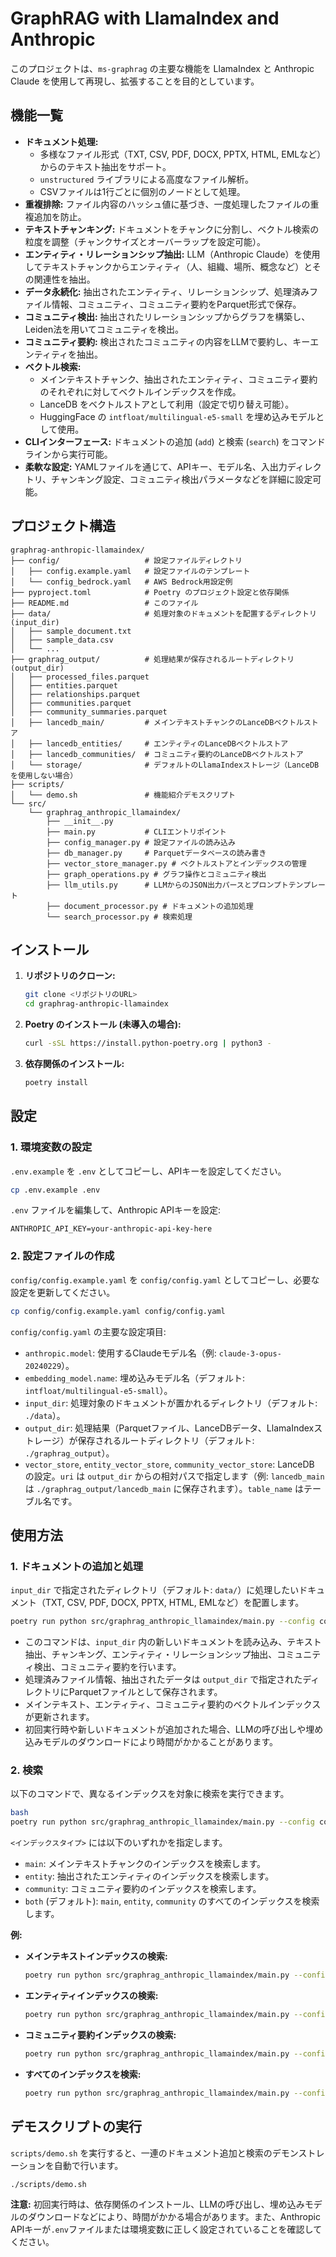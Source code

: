 # GraphRAG with LlamaIndex and Anthropic

このプロジェクトは、`ms-graphrag` の主要な機能を LlamaIndex と Anthropic Claude を使用して再現し、拡張することを目的としています。

## 機能一覧

*   **ドキュメント処理:**
    *   多様なファイル形式（TXT, CSV, PDF, DOCX, PPTX, HTML, EMLなど）からのテキスト抽出をサポート。
    *   `unstructured` ライブラリによる高度なファイル解析。
    *   CSVファイルは1行ごとに個別のノードとして処理。
*   **重複排除:** ファイル内容のハッシュ値に基づき、一度処理したファイルの重複追加を防止。
*   **テキストチャンキング:** ドキュメントをチャンクに分割し、ベクトル検索の粒度を調整（チャンクサイズとオーバーラップを設定可能）。
*   **エンティティ・リレーションシップ抽出:** LLM（Anthropic Claude）を使用してテキストチャンクからエンティティ（人、組織、場所、概念など）とその関連性を抽出。
*   **データ永続化:** 抽出されたエンティティ、リレーションシップ、処理済みファイル情報、コミュニティ、コミュニティ要約をParquet形式で保存。
*   **コミュニティ検出:** 抽出されたリレーションシップからグラフを構築し、Leiden法を用いてコミュニティを検出。
*   **コミュニティ要約:** 検出されたコミュニティの内容をLLMで要約し、キーエンティティを抽出。
*   **ベクトル検索:**
    *   メインテキストチャンク、抽出されたエンティティ、コミュニティ要約のそれぞれに対してベクトルインデックスを作成。
    *   LanceDB をベクトルストアとして利用（設定で切り替え可能）。
    *   HuggingFace の `intfloat/multilingual-e5-small` を埋め込みモデルとして使用。
*   **CLIインターフェース:** ドキュメントの追加 (`add`) と検索 (`search`) をコマンドラインから実行可能。
*   **柔軟な設定:** YAMLファイルを通じて、APIキー、モデル名、入出力ディレクトリ、チャンキング設定、コミュニティ検出パラメータなどを詳細に設定可能。

## プロジェクト構造

```
graphrag-anthropic-llamaindex/
├── config/                   # 設定ファイルディレクトリ
│   ├── config.example.yaml   # 設定ファイルのテンプレート
│   └── config_bedrock.yaml   # AWS Bedrock用設定例
├── pyproject.toml            # Poetry のプロジェクト設定と依存関係
├── README.md                 # このファイル
├── data/                     # 処理対象のドキュメントを配置するディレクトリ (input_dir)
│   ├── sample_document.txt
│   ├── sample_data.csv
│   └── ...
├── graphrag_output/          # 処理結果が保存されるルートディレクトリ (output_dir)
│   ├── processed_files.parquet
│   ├── entities.parquet
│   ├── relationships.parquet
│   ├── communities.parquet
│   ├── community_summaries.parquet
│   ├── lancedb_main/         # メインテキストチャンクのLanceDBベクトルストア
│   ├── lancedb_entities/     # エンティティのLanceDBベクトルストア
│   ├── lancedb_communities/  # コミュニティ要約のLanceDBベクトルストア
│   └── storage/              # デフォルトのLlamaIndexストレージ（LanceDBを使用しない場合）
├── scripts/
│   └── demo.sh               # 機能紹介デモスクリプト
└── src/
    └── graphrag_anthropic_llamaindex/
        ├── __init__.py
        ├── main.py           # CLIエントリポイント
        ├── config_manager.py # 設定ファイルの読み込み
        ├── db_manager.py     # Parquetデータベースの読み書き
        ├── vector_store_manager.py # ベクトルストアとインデックスの管理
        ├── graph_operations.py # グラフ操作とコミュニティ検出
        ├── llm_utils.py      # LLMからのJSON出力パースとプロンプトテンプレート
        ├── document_processor.py # ドキュメントの追加処理
        └── search_processor.py # 検索処理
```

## インストール

1.  **リポジトリのクローン:**
    ```bash
    git clone <リポジトリのURL>
    cd graphrag-anthropic-llamaindex
    ```

2.  **Poetry のインストール (未導入の場合):**
    ```bash
    curl -sSL https://install.python-poetry.org | python3 -
    ```

3.  **依存関係のインストール:**
    ```bash
    poetry install
    ```

## 設定

### 1. 環境変数の設定

`.env.example` を `.env` としてコピーし、APIキーを設定してください。

```bash
cp .env.example .env
```

`.env` ファイルを編集して、Anthropic APIキーを設定:

```
ANTHROPIC_API_KEY=your-anthropic-api-key-here
```

### 2. 設定ファイルの作成

`config/config.example.yaml` を `config/config.yaml` としてコピーし、必要な設定を更新してください。

```bash
cp config/config.example.yaml config/config.yaml
```

`config/config.yaml` の主要な設定項目:
*   `anthropic.model`: 使用するClaudeモデル名（例: `claude-3-opus-20240229`）。
*   `embedding_model.name`: 埋め込みモデル名（デフォルト: `intfloat/multilingual-e5-small`）。
*   `input_dir`: 処理対象のドキュメントが置かれるディレクトリ（デフォルト: `./data`）。
*   `output_dir`: 処理結果（Parquetファイル、LanceDBデータ、LlamaIndexストレージ）が保存されるルートディレクトリ（デフォルト: `./graphrag_output`）。
*   `vector_store`, `entity_vector_store`, `community_vector_store`: LanceDB の設定。`uri` は `output_dir` からの相対パスで指定します（例: `lancedb_main` は `./graphrag_output/lancedb_main` に保存されます）。`table_name` はテーブル名です。

## 使用方法

### 1. ドキュメントの追加と処理

`input_dir` で指定されたディレクトリ（デフォルト: `data/`）に処理したいドキュメント（TXT, CSV, PDF, DOCX, PPTX, HTML, EMLなど）を配置します。

```bash
poetry run python src/graphrag_anthropic_llamaindex/main.py --config config/config.yaml add
```

*   このコマンドは、`input_dir` 内の新しいドキュメントを読み込み、テキスト抽出、チャンキング、エンティティ・リレーションシップ抽出、コミュニティ検出、コミュニティ要約を行います。
*   処理済みファイル情報、抽出されたデータは `output_dir` で指定されたディレクトリにParquetファイルとして保存されます。
*   メインテキスト、エンティティ、コミュニティ要約のベクトルインデックスが更新されます。
*   初回実行時や新しいドキュメントが追加された場合、LLMの呼び出しや埋め込みモデルのダウンロードにより時間がかかることがあります。

### 2. 検索

以下のコマンドで、異なるインデックスを対象に検索を実行できます。

```bash
bash
poetry run python src/graphrag_anthropic_llamaindex/main.py --config config/config.yaml search "あなたのクエリ" --target-index <インデックスタイプ>
```

`<インデックスタイプ>` には以下のいずれかを指定します。

*   `main`: メインテキストチャンクのインデックスを検索します。
*   `entity`: 抽出されたエンティティのインデックスを検索します。
*   `community`: コミュニティ要約のインデックスを検索します。
*   `both` (デフォルト): `main`, `entity`, `community` のすべてのインデックスを検索します。

**例:**

*   **メインテキストインデックスの検索:**
    ```bash
    poetry run python src/graphrag_anthropic_llamaindex/main.py --config config/config.yaml search "AIの最新動向について教えてください"
    ```
*   **エンティティインデックスの検索:**
    ```bash
    poetry run python src/graphrag_anthropic_llamaindex/main.py --config config/config.yaml search "Acme CorpのCEOは誰ですか？" --target-index entity
    ```
*   **コミュニティ要約インデックスの検索:**
    ```bash
    poetry run python src/graphrag_anthropic_llamaindex/main.py --config config/config.yaml search "サステナブルテクノロジーに関するコミュニティはありますか？" --target-index community
    ```
*   **すべてのインデックスを検索:**
    ```bash
    poetry run python src/graphrag_anthropic_llamaindex/main.py --config config/config.yaml search "気候変動に関する主要な研究機関は？"
    ```

## デモスクリプトの実行

`scripts/demo.sh` を実行すると、一連のドキュメント追加と検索のデモンストレーションを自動で行います。

```bash
./scripts/demo.sh
```

**注意:** 初回実行時は、依存関係のインストール、LLMの呼び出し、埋め込みモデルのダウンロードなどにより、時間がかかる場合があります。また、Anthropic APIキーが`.env`ファイルまたは環境変数に正しく設定されていることを確認してください。
